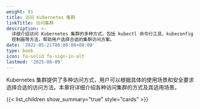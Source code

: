 ```yaml
---
weight: 91
title: 访问 Kubernetes 集群
linkTitle: 访问集群
description: >-
  详细介绍访问 Kubernetes 集群的多种方式，包括 kubectl 命令行工具、kubeconfig 配置、代理转发、Ingress
  控制器等方法，帮助用户选择合适的集群访问方案。
date: '2022-05-21T00:00:00+08:00'
type: book
icon: fa-solid fa-sign-in-alt
lastmod: '2025-08-09'
---
```


Kubernetes 集群提供了多种访问方式，用户可以根据具体的使用场景和安全要求选择合适的访问方法。本章将详细介绍各种访问集群的方式及其适用场景。

{{< list_children show_summary="true" style="cards" >}}
